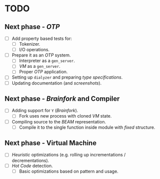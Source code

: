 # TODO
  
## Next phase - *OTP*

- [ ] Add property based tests for:
  - [ ] Tokenizer.
  - [ ] I/O operations.
- [ ] Prepare it as an *OTP* system.
  - [ ] Interpreter as a `gen_server`.
  - [ ] *VM* as a `gen_server`.
  - [ ] Proper *OTP* application.
- [ ] Setting up `dialyzer` and preparing *type specifications*. 
- [ ] Updating documentation (and *screenshots*).

## Next phase - *Brainfork* and Compiler

- [ ] Adding support for `Y` (*Brainfork*).
  - [ ] Fork uses new process with cloned *VM* state. 
- [ ] Compiling source to the *BEAM* representation.
  - [ ] Compile it to the single function inside module with *fixed* structure.

## Next phase - Virtual Machine

- [ ] *Heuristic* optimizations (e.g. rolling up incrementations / decrementations).
- [ ] *Hot Code* detection.
  - [ ] Basic optimizations based on pattern and usage.

